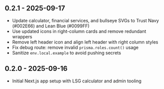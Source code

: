 ## 0.2.1 - 2025-09-17

- Update calculator, financial services, and bullseye SVGs to Trust Navy (#002E66) and Lean Blue (#0099FF)
- Use updated icons in right-column cards and remove redundant wrappers
- Remove left header icon and align left header with right column styles
- Fix debug route: remove invalid `prisma.roles.count()` usage
- Sanitize `env.local.example` to avoid pushing secrets

## 0.2.0 - 2025-09-16

- Initial Next.js app setup with LSG calculator and admin tooling

